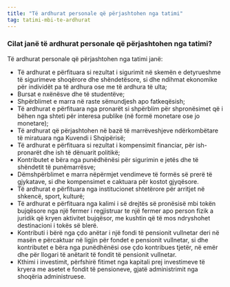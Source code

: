 ```yaml
---
title: "Të ardhurat personale që përjashtohen nga tatimi"
tag: tatimi-mbi-te-ardhurat
---
```


### Cilat janë të ardhurat personale që përjashtohen nga tatimi?
Të ardhurat personale që përjashtohen nga tatimi janë:

* Të ardhurat e përfituara si rezultat i sigurimit në skemën e detyrueshme të sigurimeve shoqërore dhe shëndetësore, si dhe ndihmat ekonomike për individët pa të ardhura ose me të ardhura të ulta;
* Bursat e nxënësve dhe të studentëve;
* Shpërblimet e marra në raste sëmundjesh apo fatkeqësish;
* Të ardhurat e përfituara nga pronarët si shpërblim për shpronësimet që i bëhen nga shteti për interesa publike (në formë monetare ose jo monetare);
* Të ardhurat që përjashtohen në bazë të marrëveshjeve ndërkombëtare të miratuara nga Kuvendi i Shqipërisë;
* Të ardhurat e përfituara si rezultat i kompensimit financiar, për ish-pronarët dhe ish të dënuarit politikë;
* Kontributet e bëra nga punëdhënësi për sigurimin e jetës dhe të shëndetit të punëmarrësve;
* Dëmshpërblimet e marra nëpërmjet vendimeve të formës së prerë të gjykatave, si dhe kompensimet e caktuara për kostot gjyqësore.
* Të ardhurat e përfituara nga institucionet shtetërore për arritjet në shkencë, sport, kulturë;
* Të ardhurat e përfituara nga kalimi i së drejtës së pronësisë mbi tokën bujqësore nga një fermer i regjistruar te një fermer apo person fizik a juridik që kryen aktivitet bujqësor, me kushtin që të mos ndryshohet destinacioni i tokës së blerë.
* Kontributi i bërë nga çdo anëtar i një fondi të pensionit vullnetar deri në masën e përcaktuar në ligjin për fondet e pensionit vullnetar, si dhe kontributet e bëra nga punëdhënësi ose çdo kontribues tjetër, në emër dhe për llogari të anëtarit të fondit të pensionit vullnetar.
* Kthimi i investimit, përfshirë fitimet nga kapitali prej investimeve të kryera me asetet e fondit të pensioneve, gjatë administrimit nga shoqëria administruese.
